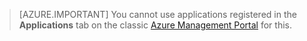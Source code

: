 > [AZURE.IMPORTANT]
You cannot use applications registered in the **Applications** tab on the classic [Azure Management Portal](https://manage.windowsazure.com/) for this.

<!--HONumber=Apr16_HO1-->


